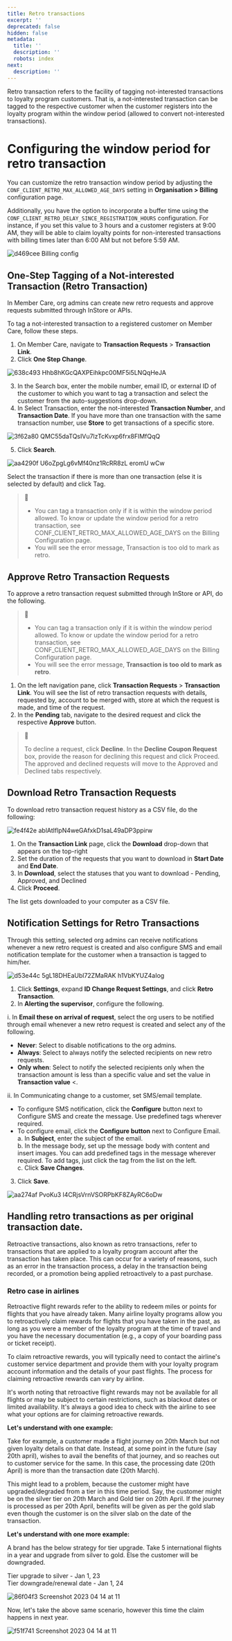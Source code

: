 ```yaml
---
title: Retro transactions
excerpt: ''
deprecated: false
hidden: false
metadata:
  title: ''
  description: ''
  robots: index
next:
  description: ''
---
```

Retro transaction refers to the facility of tagging not-interested transactions to loyalty program customers. That is, a not-interested transaction can be tagged to the respective customer when the customer registers into the loyalty program within the window period (allowed to convert not-interested transactions). 

# Configuring the window period for retro transaction

You can customize the retro transaction window period by adjusting the `CONF_CLIENT_RETRO_MAX_ALLOWED_AGE_DAYS` setting in **Organisation > Billing** configuration page.

Additionally, you have the option to incorporate a buffer time using the `CONF_CLIENT_RETRO_DELAY_SINCE_REGISTRATION_HOURS` configuration. For instance, if you set this value to 3 hours and a customer registers at 9:00 AM, they will be able to claim loyalty points for non-interested transactions with billing times later than 6:00 AM but not before 5:59 AM.

![d469cee Billing config](https://files.readme.io/d469cee-Billing_config.png)

## One-Step Tagging of a Not-interested Transaction (Retro Transaction)

In Member Care, org admins can create new retro requests and approve requests submitted through InStore or APIs.

To tag a not-interested transaction to a registered customer on Member Care, follow these steps.

1. On Member Care, navigate to **Transaction Requests** > **Transaction Link**.
2. Click **One Step Change**.

![638c493  Hhb8hKGcQAXPEihkpc00MF5i5LNQqHeJA](https://files.readme.io/638c493-_Hhb8hKGcQAXPEihkpc00MF5i5LNQqHeJA.png)

3. In the Search box, enter the mobile number, email ID, or external ID of the customer to which you want to tag a transaction and select the customer from the auto-suggestions drop-down.
4. In Select Transaction, enter the not-interested **Transaction Number**, and **Transaction Date**. If you have more than one transaction with the same transaction number, use **Store** to get transactions of a specific store. 

![3f62a80 QMC55daTQsIVu7lzTcKvxp6frx8FlMfQqQ](https://files.readme.io/3f62a80-QMC55daTQsIVu7lzTcKvxp6frx8FlMfQqQ.png)

5. Click **Search**.

![aa4290f U6oZpgLg6vMf40nz1RcRR8zL eromU wCw](https://files.readme.io/aa4290f-U6oZpgLg6vMf40nz1RcRR8zL-eromU_wCw.png)

Select the transaction if there is more than one transaction (else it is selected by default) and click Tag.

> 📘
>
> * You can tag a transaction only if it is within the window period allowed. To know or update the window period for a retro transaction, see CONF\_CLIENT\_RETRO\_MAX\_ALLOWED\_AGE\_DAYS on the Billing Configuration page.
> * You will see the error message, Transaction is too old to mark as retro.

## Approve Retro Transaction Requests

To approve a retro transaction request submitted through InStore or API, do the following.

> 📘
>
> * You can tag a transaction only if it is within the window period allowed. To know or update the window period for a retro transaction, see CONF\_CLIENT\_RETRO\_MAX\_ALLOWED\_AGE\_DAYS on the Billing Configuration page.
> * You will see the error message, **Transaction is too old to mark as retro**.

1. On the left navigation pane, click **Transaction Requests** > **Transaction Link**. You will see the list of retro transaction requests with details, requested by, account to be merged with, store at which the request is made, and time of the request.
2. In the **Pending** tab, navigate to the desired request and click the respective **Approve** button.

> 📘
>
> To decline a request, click **Decline**. In the **Decline Coupon Request** box, provide the reason for declining this request and click Proceed.\
> The approved and declined requests will move to the Approved and Declined tabs respectively.

## Download Retro Transaction Requests

To download retro transaction request history as a CSV file, do the following:

![fe4f42e ablAtIflpN4weGAfxkD1saL49aDP3ppirw](https://files.readme.io/fe4f42e-ablAtIflpN4weGAfxkD1saL49aDP3ppirw.png)

1. On the **Transaction Link** page, click the **Download** drop-down that appears on the top-right
2. Set the duration of the requests that you want to download in **Start Date** and **End Date**. 
3. In **Download**, select the statuses that you want to download - Pending, Approved, and Declined
4. Click **Proceed**.

The list gets downloaded to your computer as a CSV file.

## Notification Settings for Retro Transactions

Through this setting, selected org admins can receive notifications whenever a new retro request is created and also configure SMS and email notification template for the customer when a transaction is tagged to him/her.

![d53e44c 5gL18DHEaUbl72ZMaRAK h1VbKYUZ4aIog](https://files.readme.io/d53e44c-5gL18DHEaUbl72ZMaRAK_h1VbKYUZ4aIog.png)

1. Click **Settings**, expand **ID Change Request Settings**, and click **Retro Transaction**.
2. In **Alerting the supervisor**, configure the following.

i. In **Email these on arrival of request**, select the org users to be notified through email whenever a new retro request is created and select any of the following.

* **Never**: Select to disable notifications to the org admins.
* **Always**: Select to always notify the selected recipients on new retro requests.
* **Only when**: Select to notify the selected recipients only when the transaction amount is less than a specific value and set the value in **Transaction value** \<.

ii. In Communicating change to a customer, set SMS/email template.

* To configure SMS notification, click the **Configure** button next to Configure SMS and create the message. Use predefined tags wherever required.
* To configure email, click the **Configure button** next to Configure Email.\
   a. In **Subject**, enter the subject of the email.\
   b. In the message body, set up the message body with content and insert images. You can add predefined tags in the message wherever required. To add tags, just click the tag from the list on the left.\
   c. Click **Save Changes**.

3. Click **Save**. 

![aa274af PvoKu3 l4CRjsVrnVSORPbKF8ZAyRC6oDw](https://files.readme.io/aa274af-PvoKu3_l4CRjsVrnVSORPbKF8ZAyRC6oDw.png)

## Handling retro transactions as per original transaction date.

Retroactive transactions, also known as retro transactions, refer to transactions that are applied to a loyalty program account after the transaction has taken place. This can occur for a variety of reasons, such as an error in the transaction process, a delay in the transaction being recorded, or a promotion being applied retroactively to a past purchase.

### Retro case in airlines

Retroactive flight rewards refer to the ability to redeem miles or points for flights that you have already taken. Many airline loyalty programs allow you to retroactively claim rewards for flights that you have taken in the past, as long as you were a member of the loyalty program at the time of travel and you have the necessary documentation (e.g., a copy of your boarding pass or ticket receipt).

To claim retroactive rewards, you will typically need to contact the airline's customer service department and provide them with your loyalty program account information and the details of your past flights. The process for claiming retroactive rewards can vary by airline.

It's worth noting that retroactive flight rewards may not be available for all flights or may be subject to certain restrictions, such as blackout dates or limited availability. It's always a good idea to check with the airline to see what your options are for claiming retroactive rewards.

**Let's understand with one example:**

Take for example, a customer made a flight journey on 20th March but not given loyalty details on that date. Instead, at some point in the future (say 20th april), wishes to avail the benefits of that journey, and so reaches out to customer service for the same. In this case, the processing date (20th April) is more than the transaction date (20th March). 

This might lead to a problem, because the customer might have upgraded/degraded from a tier in this time period. Say, the customer might be on the silver tier on 20th March and Gold tier on 20th April. If the journey is processed as per 20th April, benefits will be given as per the gold slab even though the customer is on the silver slab on the date of the transaction.

**Let's understand with one more example:**

A brand has the below strategy for tier upgrade. Take 5 international flights in a year and upgrade from silver to gold. Else the customer will be downgraded. 

Tier upgrade to silver - Jan 1, 23\
Tier downgrade/renewal date - Jan 1, 24

![86f04f3 Screenshot 2023 04 14 at 11](https://files.readme.io/86f04f3-Screenshot_2023-04-14_at_11.32.51_AM.png)

Now, let's take the above same scenario, however this time the claim happens in next year.

![f51f741 Screenshot 2023 04 14 at 11](https://files.readme.io/f51f741-Screenshot_2023-04-14_at_11.33.37_AM.png)
